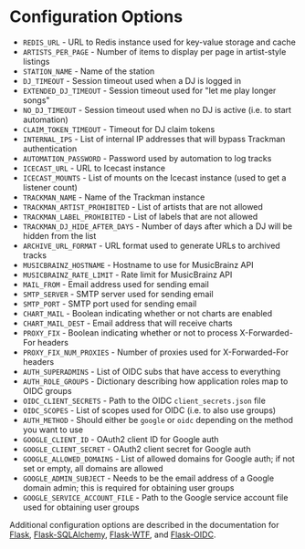 # Configuration Options

* `REDIS_URL` - URL to Redis instance used for key-value storage and cache
* `ARTISTS_PER_PAGE` - Number of items to display per page in artist-style listings
* `STATION_NAME` - Name of the station
* `DJ_TIMEOUT` - Session timeout used when a DJ is logged in
* `EXTENDED_DJ_TIMEOUT` - Session timeout used for "let me play longer songs"
* `NO_DJ_TIMEOUT` - Session timeout used when no DJ is active (i.e. to start automation)
* `CLAIM_TOKEN_TIMEOUT` - Timeout for DJ claim tokens
* `INTERNAL_IPS` - List of internal IP addresses that will bypass Trackman authentication
* `AUTOMATION_PASSWORD` - Password used by automation to log tracks
* `ICECAST_URL` - URL to Icecast instance
* `ICECAST_MOUNTS` - List of mounts on the Icecast instance (used to get a listener count)
* `TRACKMAN_NAME` - Name of the Trackman instance
* `TRACKMAN_ARTIST_PROHIBITED` - List of artists that are not allowed
* `TRACKMAN_LABEL_PROHIBITED` - List of labels that are not allowed
* `TRACKMAN_DJ_HIDE_AFTER_DAYS` - Number of days after which a DJ will be hidden from the list
* `ARCHIVE_URL_FORMAT` - URL format used to generate URLs to archived tracks
* `MUSICBRAINZ_HOSTNAME` - Hostname to use for MusicBrainz API
* `MUSICBRAINZ_RATE_LIMIT` - Rate limit for MusicBrainz API
* `MAIL_FROM` - Email address used for sending email
* `SMTP_SERVER` - SMTP server used for sending email
* `SMTP_PORT` - SMTP port used for sending email
* `CHART_MAIL` - Boolean indicating whether or not charts are enabled
* `CHART_MAIL_DEST` - Email address that will receive charts
* `PROXY_FIX` - Boolean indicating whether or not to process X-Forwarded-For headers
* `PROXY_FIX_NUM_PROXIES` - Number of proxies used for X-Forwarded-For headers
* `AUTH_SUPERADMINS` - List of OIDC subs that have access to everything
* `AUTH_ROLE_GROUPS` - Dictionary describing how application roles map to OIDC groups
* `OIDC_CLIENT_SECRETS` - Path to the OIDC `client_secrets.json` file
* `OIDC_SCOPES` - List of scopes used for OIDC (i.e. to also use groups)
* `AUTH_METHOD` - Should either be `google` or `oidc` depending on the method you want to use
* `GOOGLE_CLIENT_ID` - OAuth2 client ID for Google auth
* `GOOGLE_CLIENT_SECRET` - OAuth2 client secret for Google auth
* `GOOGLE_ALLOWED_DOMAINS` - List of allowed domains for Google auth; if not set or empty, all domains are allowed
* `GOOGLE_ADMIN_SUBJECT` - Needs to be the email address of a Google domain admin; this is required for obtaining user groups
* `GOOGLE_SERVICE_ACCOUNT_FILE` - Path to the Google service account file used for obtaining user groups

Additional configuration options are described in the documentation for [Flask](http://flask.pocoo.org/docs/1.0/config/#builtin-configuration-values), [Flask-SQLAlchemy](http://flask-sqlalchemy.pocoo.org/2.3/config/#configuration-keys), [Flask-WTF](https://flask-wtf.readthedocs.io/en/stable/config.html), and [Flask-OIDC](https://flask-oidc.readthedocs.io/en/latest/#settings-reference).
